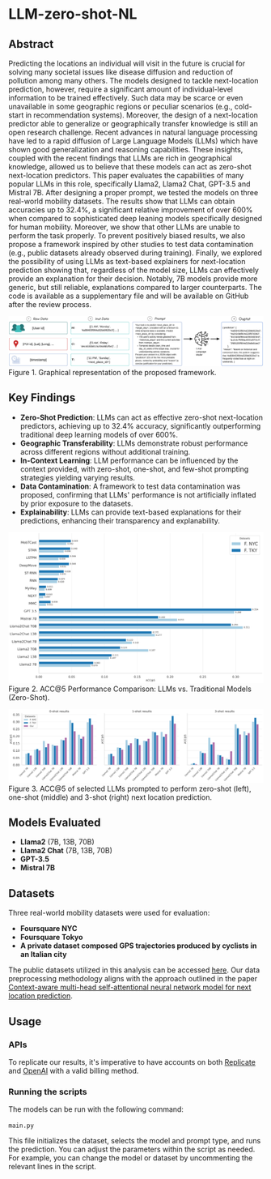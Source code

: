# LLM-zero-shot-NL

## Abstract

Predicting the locations an individual will visit in the future is crucial for solving many societal issues like disease diffusion and reduction of pollution among many others. The models designed to tackle next-location prediction, however, require a significant amount of individual-level information to be trained effectively. Such data may be scarce or even unavailable in some geographic regions or peculiar scenarios (e.g., cold-start in recommendation systems). Moreover, the design of a next-location predictor able to generalize or geographically transfer knowledge is still an open research challenge. Recent advances in natural language processing have led to a rapid diffusion of Large Language Models (LLMs) which have shown good generalization and reasoning capabilities. These insights, coupled with the recent findings that LLMs are rich in geographical knowledge, allowed us to believe that these models can act as zero-shot next-location predictors. This paper evaluates the capabilities of many popular LLMs in this role, specifically Llama2, Llama2 Chat, GPT-3.5 and Mistral 7B. After designing a proper prompt, we tested the models on three real-world mobility datasets. The results show that LLMs can obtain accuracies up to 32.4\%, a significant relative improvement of over 600\% when compared to sophisticated deep leaning models specifically designed for human mobility. Moreover, we show that other LLMs are unable to perform the task properly. To prevent positively biased results, we also propose a framework inspired by other studies to test data contamination (e.g., public datasets already observed during training). Finally, we explored the possibility of using LLMs as text-based explainers for next-location prediction showing that, regardless of the model size, LLMs can effectively provide an explanation for their decision. Notably, 7B models provide more generic, but still reliable, explanations compared to larger counterparts. The code is available as a supplementary file and will be available on GitHub after the review process.

![Architecture](images/Pipeline_LLM_NL.png)
Figure 1. Graphical representation of the proposed framework.


## Key Findings

- **Zero-Shot Prediction**: LLMs can act as effective zero-shot next-location predictors, achieving up to 32.4% accuracy, significantly outperforming traditional deep learning models of over 600\%.
- **Geographic Transferability**: LLMs demonstrate robust performance across different regions without additional training.
- **In-Context Learning**: LLM performance can be influenced by the context provided, with zero-shot, one-shot, and few-shot prompting strategies yielding varying results.
- **Data Contamination**: A framework to test data contamination was proposed, confirming that LLMs' performance is not artificially inflated by prior exposure to the datasets.
- **Explainability**: LLMs can provide text-based explanations for their predictions, enhancing their transparency and explanability.

![Architecture](images/LLMs_vs_Traditional_Models_Zero_Shot_Modern_Horizontal.png)
Figure 2. ACC@5 Performance Comparison: LLMs vs. Traditional Models (Zero-Shot). 


![Architecture](images/All_prompts_results.png)
Figure 3. ACC@5 of selected LLMs prompted to perform zero-shot (left), one-shot (middle) and 3-shot (right) next location prediction. 

## Models Evaluated

- **Llama2** (7B, 13B, 70B)
- **Llama2 Chat** (7B, 13B, 70B)
- **GPT-3.5**
- **Mistral 7B**

## Datasets

Three real-world mobility datasets were used for evaluation:
- **Foursquare NYC**
- **Foursquare Tokyo**
- **A private dataset composed GPS trajectories produced by cyclists in an Italian city**

The public datasets utilized in this analysis can be accessed [here](https://www.kaggle.com/datasets/chetanism/foursquare-nyc-and-tokyo-checkin-dataset). Our data preprocessing methodology aligns with the approach outlined in the paper  [Context-aware multi-head self-attentional neural network model for next location prediction](https://arxiv.org/abs/2212.01953).

## Usage

### APIs

To replicate our results, it's imperative to have accounts on both [Replicate](https://replicate.com/) and [OpenAI](https://openai.com/) with a valid billing method.

### Running the scripts

The models can be run with the following command:

<code>main.py</code>

This file initializes the dataset, selects the model and prompt type, and runs the prediction. You can adjust the parameters within the script as needed. For example, you can change the model or dataset by uncommenting the relevant lines in the script.